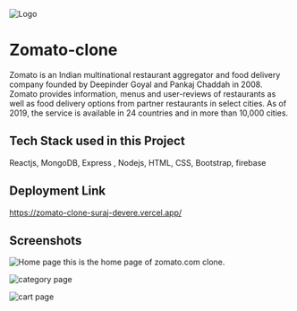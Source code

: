 
![Logo](https://upload.wikimedia.org/wikipedia/commons/thumb/b/bd/Zomato_Logo.svg/270px-Zomato_Logo.svg.png)


# Zomato-clone
 Zomato is an Indian multinational restaurant aggregator and food delivery company founded by Deepinder Goyal and Pankaj Chaddah in 2008. Zomato provides information, menus and user-reviews of restaurants as well as food delivery options from partner restaurants in select cities. As of 2019, the service is available in 24 countries and in more than 10,000 cities.





## Tech Stack used in this Project

 Reactjs, MongoDB, Express , Nodejs, HTML, CSS, Bootstrap, firebase

 


## Deployment Link

https://zomato-clone-suraj-devere.vercel.app/





## Screenshots

![Home page](https://i.imgur.com/szQlAlh.png)
this is the home page of zomato.com clone. 

![category page](https://i.imgur.com/Hxs68hA.png)



![cart page](https://i.imgur.com/jCDy7ER.png)




 







